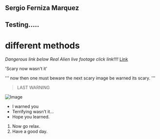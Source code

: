 Sergio Ferniza  Marquez
---
## Testing.....
# different methods

*Dangerous link below*
*Real Alien live footage click link!!!!*
[Link](https://youtu.be/bCoFfCgxBeM)

'Scary now wasn't it'

'''
now then one must beware the next scary image
be warned its scary.
'''
> LAST WARNING

![Image](https://files.wapa.pe/Wapa/2019/09/02/tiburon-disfraz-cuy-1567441028.png)

* I warned you
* Terrifying wasn't it...
* Hope you learned.

1. Now go relax.
2. Have a good day.
